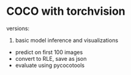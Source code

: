 # COCO with torchvision

versions:
1. basic model inference and visualizations
  - predict on first 100 images
  - convert to RLE, save as json
  - evaluate using pycocotools